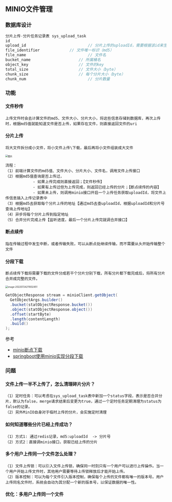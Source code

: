 ## MINIO文件管理

### 数据库设计

```java
分片上传-分片任务记录表 sys_upload_task
id 
upload_id							// 分片上传的uploadId，需要根据该id来生成每个分片上传的地址
file_identifier				// 文件唯一标识（md5）
file_name							// 文件名
bucket_name						// 所属桶名
object_key						// 文件的key
total_size						// 文件大小（byte）
chunk_size						// 每个分片大小（byte）
chunk_num							// 分片数量
```

### 功能

#### 文件秒传

```
上传文件时会去计算文件的md5、文件大小、分片大小，将这些信息存储到数据库，再次上传时，根据md5值就能知道文件是否上传，如果存在文件，则直接返回文件的uri
```

#### 分片上传

```
将大文件拆分成小文件，将小文件上传\下载，最后再将小文件组装成大文件
```

<img src="https://cdn.jsdelivr.net/gh/iamk123/typora@main/uPic/2023/08/03/20055016910643501691064350082DqOU1Q-640.png" alt="图片" style="zoom:50%;" />

```
流程：
（1）前端计算文件的md5值、文件大小、分片大小、文件名，调用文件上传接口
（2）根据md5值查询是否上传过，
			- 如果上传完成则直接返回；【文件秒传】
			- 如果有上传过但为上传完成，则返回已经上传的分片；【断点续传的内容】
			- 如果未上传，则调用minio接口开启一个上传任务获取uploadId，将文件上传信息插入上传记录表中
（3）根据md5去获取每个分片上传的地址【通过md5去查uploadId，根据uploadId和分片号查询上传地址】
（4）异步将每个分片上传到指定地址
（5）合并分片完成上传【监听进度，最后一个分片上传完就调合并接口】
```

#### 断点续传

```
指在传输过程中发生中断，或者传输失败，可以从断点处继续传输，而不需要从头开始传输整个文件
```

#### 分段下载

```
断点续传下载将需要下载的文件分成若干个分片分别下载，所有分片都下载完成后，将所有分片合并成完整的文件。
```

<img src="https://cdn.jsdelivr.net/gh/iamk123/typora@main/uPic/2023/08/04/213943169115638316911563833938akdFF-image-20220724211002451.png" alt="image-20220724211002451" style="zoom:50%;" />

```java
GetObjectResponse stream = minioClient.getObject(
  GetObjectArgs.builder()
  .bucket(statObjectResponse.bucket())
  .object(statObjectResponse.object())
  .offset(startByte)
  .length(contentLength)
  .build()
); 
```

参考

-   [minio断点下载](https://java.isture.com/arch/minio/minio-breakpoint-downloading.html#_3-%E6%96%AD%E7%82%B9%E4%B8%8B%E8%BD%BD)
-   [springboot使用minio实现分段下载](https://www.bilibili.com/read/cv21016230/)



### 问题

#### 文件上传一半不上传了，怎么清理碎片分片？

```
（1）定时任务：可以考虑在sys_upload_task表中新加一个status字段，表示是否合并分片，默认为false，merge请求结束后变更为true，通过一个定时任务定期清理为status为false的记录。
（2）另外MinIO自身对于临时上传的分片，会实施定时清理
```

#### 如何知道哪些分片已经上传成功？

```
（1）方式1: 通过redis记录，md5:uploadId  -> 分片号
（2）方式2：直接调minio接口，获取已经上传的分片
```

#### 多个用户上传同一个文件怎么处理？

```
（1）文件上传锁：可以引入文件上传锁，确保同一时刻只有一个用户可以进行上传操作。当一个用户开始上传文件时，其他用户需要等待上传锁释放后才能开始上传。
（2）版本控制：可以为每个文件引入版本控制，确保每个上传的文件都有唯一的版本号。用户上传同名文件时，系统会自动为其分配一个新的版本号，以保证数据的唯一性。
```

#### 优化：多用户上传同一个文件